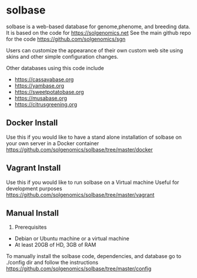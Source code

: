# solbase
solbase is a web-based database for genome,phenome, and breeding data.
It is based on the code for https://solgenomics.net
See the main github repo for the code https://github.com/solgenomics/sgn

Users can customize the appearance of their own custom web site using skins and other simple configuration changes.

Other databases using this code include 
* https://cassavabase.org
* https://yambase.org
* https://sweetpotatobase.org
* https://musabase.org
* https://citrusgreening.org


## Docker Install
Use this if you would like to have a stand alone installation of solbase on your own server in a Docker container 
https://github.com/solgenomics/solbase/tree/master/docker

## Vagrant Install
Use this if you would like to run solbase on a Virtual machine 
Useful for development purposes 
https://github.com/solgenomics/solbase/tree/master/vagrant


## Manual Install

1. Prerequisites
* Debian or Ubuntu machine or a virtual machine
* At least 20GB of HD, 3GB of RAM 

To manually install the solbase code, dependencies, and database 
go to ./config dir and follow the instructions 
https://github.com/solgenomics/solbase/tree/master/config

